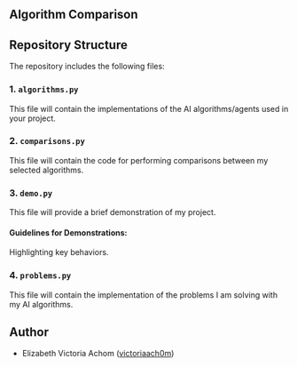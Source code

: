 ## Algorithm Comparison

## Repository Structure
The repository includes the following files:

### 1. `algorithms.py`  
This file will contain the implementations of the AI algorithms/agents used in your project.  

### 2. `comparisons.py`  
This file will contain the code for performing comparisons between my selected algorithms.  
  

### 3. `demo.py`  
This file will provide a brief demonstration of my project.


#### Guidelines for Demonstrations:
Highlighting key behaviors.

### 4. `problems.py`  
This file will contain the implementation of the problems I am solving with my AI algorithms.  

##  Author

- Elizabeth Victoria Achom ([victoriaach0m](https://github.com/victoriaach0m))
